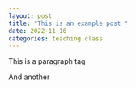 ```yaml
---
layout: post
title: "This is an example post "
date: 2022-11-16
categories: teaching class
--- 
```


This is a paragraph tag

And another 
